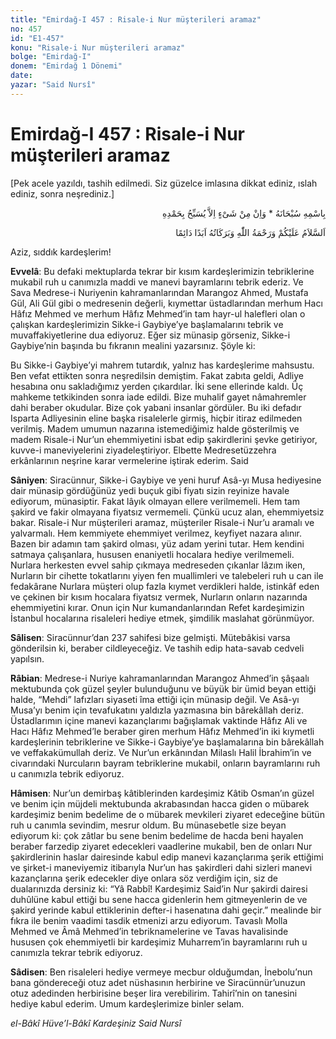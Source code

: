 ```yaml
---
title: "Emirdağ-I 457 : Risale-i Nur müşterileri aramaz"
no: 457
id: "E1-457"
konu: "Risale-i Nur müşterileri aramaz"
bolge: "Emirdağ-I"
donem: "Emirdağ 1 Dönemi"
date: 
yazar: "Said Nursî"
---
```


# Emirdağ-I 457 : Risale-i Nur müşterileri aramaz

<p class="takdim">[Pek acele yazıldı, tashih edilmedi. Siz güzelce imlasına dikkat ediniz, ıslah ediniz, sonra neşrediniz.]</p>

<p class="arabic" dir="rtl" title="Meal: “Subhân Allah’ın adıyla” * “Hiçbir şey yoktur ki O'nu hamd ile tesbih etmesin” [İsrâ 17:44]">بِاسْمِهِ سُبْحَانَهُ * وَاِنْ مِنْ شَىْءٍ اِلاَّ يُسَبِّحُ بِحَمْدِهِ</p>

<p class="arabic" dir="rtl" title="Meal: “Allah’ın selâmı, rahmeti ve bereketleri, ebedî ve dâimî olarak üzerinize olsun.”">اَلسَّلاَمُ عَلَيْكُمْ وَرَحْمَةُ اللّٰهِ وَبَرَكَاتُهُ اَبَدًا دَائِمًا</p>

Aziz, sıddık kardeşlerim!

**Evvelâ**: Bu defaki mektuplarda tekrar bir kısım kardeşlerimizin tebriklerine mukabil ruh u canımızla maddi ve manevi bayramlarını tebrik ederiz. Ve Sava Medrese-i Nuriyenin kahramanlarından Marangoz Ahmed, Mustafa Gül, Ali Gül gibi o medresenin değerli, kıymettar üstadlarından merhum Hacı Hâfız Mehmed ve merhum Hâfız Mehmed’in tam hayr-ul halefleri olan o çalışkan kardeşlerimizin Sikke-i Gaybiye’ye başlamalarını tebrik ve muvaffakiyetlerine dua ediyoruz. Eğer siz münasip görseniz, Sikke-i Gaybiye’nin başında bu fıkranın mealini yazarsınız. Şöyle ki:

Bu Sikke-i Gaybiye’yi mahrem tutardık, yalnız has kardeşlerime mahsustu. Ben vefat ettikten sonra neşredilsin demiştim. Fakat zabıta geldi, Adliye hesabına onu sakladığımız yerden çıkardılar. İki sene ellerinde kaldı. Üç mahkeme tetkikinden sonra iade edildi. Bize muhalif gayet nâmahremler dahi beraber okudular. Bize çok yabani insanlar gördüler. Bu iki defadır Isparta Adliyesinin eline başka risalelerle girmiş, hiçbir itiraz edilmeden verilmiş. Madem umumun nazarına istemediğimiz halde gösterilmiş ve madem Risale-i Nur’un ehemmiyetini isbat edip şakirdlerini şevke getiriyor, kuvve-i maneviyelerini ziyadeleştiriyor. Elbette Medresetüzzehra erkânlarının neşrine karar vermelerine iştirak ederim. Said

**Sâniyen**: Siracünnur, Sikke-i Gaybiye ve yeni huruf Asâ-yı Musa hediyesine dair münasip gördüğünüz yedi buçuk gibi fiyatı sizin reyinize havale ediyorum, münasiptir. Fakat lâyık olmayan ellere verilmemeli. Hem tam şakird ve fakir olmayana fiyatsız vermemeli. Çünkü ucuz alan, ehemmiyetsiz bakar. Risale-i Nur müşterileri aramaz, müşteriler Risale-i Nur’u aramalı ve yalvarmalı. Hem kemmiyete ehemmiyet verilmez, keyfiyet nazara alınır. Bazen bir adamın tam şakird olması, yüz adam yerini tutar. Hem kendini satmaya çalışanlara, hususen enaniyetli hocalara hediye verilmemeli. Nurlara herkesten evvel sahip çıkmaya medreseden çıkanlar lâzım iken, Nurların bir cihette tokatlarını yiyen fen muallimleri ve talebeleri ruh u can ile fedakârane Nurlara müşteri olup fazla kıymet verdikleri halde, istinkâf eden ve çekinen bir kısım hocalara fiyatsız vermek, Nurların onların nazarında ehemmiyetini kırar. Onun için Nur kumandanlarından Refet kardeşimizin İstanbul hocalarına risaleleri hediye etmek, şimdilik maslahat görünmüyor.

**Sâlisen**: Siracünnur’dan 237 sahifesi bize gelmişti. Mütebâkisi varsa gönderilsin ki, beraber cildleyeceğiz. Ve tashih edip hata-savab cedveli yapılsın.

**Râbian**: Medrese-i Nuriye kahramanlarından Marangoz Ahmed’in şâşaalı mektubunda çok güzel şeyler bulunduğunu ve büyük bir ümid beyan ettiği halde, “Mehdi” lafızları siyaseti îma ettiği için münasip değil. Ve Asâ-yı Musa’yı benim için tevafukatını yaldızla yazmasına bin bârekâllah deriz. Üstadlarımın içine manevi kazançlarımı bağışlamak vaktinde Hâfız Ali ve Hacı Hâfız Mehmed’le beraber giren merhum Hâfız Mehmed’in iki kıymetli kardeşlerinin tebriklerine ve Sikke-i Gaybiye’ye başlamalarına bin bârekâllah ve veffakakümullah deriz. Ve Nur’un erkânından Milaslı Halil İbrahim’in ve civarındaki Nurcuların bayram tebriklerine mukabil, onların bayramlarını ruh u canımızla tebrik ediyoruz.

**Hâmisen**: Nur’un demirbaş kâtiblerinden kardeşimiz Kâtib Osman’ın güzel ve benim için müjdeli mektubunda akrabasından hacca giden o mübarek kardeşimiz benim bedelime de o mübarek mevkileri ziyaret edeceğine bütün ruh u canımla sevindim, mesrur oldum. Bu münasebetle size beyan ediyorum ki: çok zâtlar bu sene benim bedelime de hacda beni hayalen beraber farzedip ziyaret edecekleri vaadlerine mukabil, ben de onları Nur şakirdlerinin haslar dairesinde kabul edip manevi kazançlarıma şerik ettiğimi ve şirket-i maneviyemiz itibarıyla Nur’un has şakirdleri dahi sizleri manevi kazançlarına şerik edecekler diye onlara söz verdiğim için, siz de dualarınızda dersiniz ki: “Yâ Rabbî! Kardeşimiz Said’in Nur şakirdi dairesi duhûlüne kabul ettiği bu sene hacca gidenlerin hem gitmeyenlerin de ve şakird yerinde kabul ettiklerinin defter-i hasenatına dahi geçir.” mealinde bir fıkra ile benim vaadimi tasdik etmenizi arzu ediyorum. Tavaslı Molla Mehmed ve Âmâ Mehmed’in tebriknamelerine ve Tavas havalisinde hususen çok ehemmiyetli bir kardeşimiz Muharrem’in bayramlarını ruh u canımızla tekrar tebrik ediyoruz.

**Sâdisen**: Ben risaleleri hediye vermeye mecbur olduğumdan, İnebolu’nun bana göndereceği otuz adet nüshasının herbirine ve Siracünnür’unuzun otuz adedinden herbirisine beşer lira verebilirim. Tahirî’nin on tanesini hediye kabul ederim. Umum kardeşlerimize binler selam.

*el-Bâkî Hüve’l-Bâkî*
*Kardeşiniz*
*Said Nursî*
